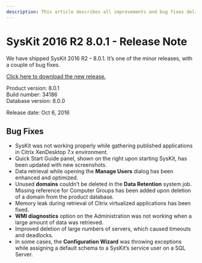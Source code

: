 ```yaml
---
description: This article describes all improvements and bug fixes delivered in SysKit 2016 R2 – 8.0.1.
---
```


# SysKit 2016 R2 8.0.1 - Release Note

We have shipped SysKit 2016 R2 – 8.0.1. It’s one of the minor releases, with a couple of bug fixes.

[Click here to download the new release.](https://www.syskit.com/products/monitor/download)

Product version: 8.0.1  
Build number: 34186  
Database version: 8.0.0

Release date: Oct 6, 2016

## Bug Fixes

* SysKit was not working properly while gathering published applications in Citrix XenDesktop 7.x environment.
* Quick Start Guide panel, shown on the right upon starting SysKit, has been updated with new screenshots.
* Data retrieval while opening the **Manage Users** dialog has been enhanced and optimized.
* Unused **domains** couldn’t be deleted in the **Data Retention** system job. Missing reference for Computer Groups has been added upon deletion of a domain from the product database.
* Memory leak during retrieval of Citrix virtualized applications has been fixed.
* **WMI diagnostics** option on the Administration was not working when a large amount of data was retrieved.
* Improved deletion of large numbers of servers, which caused timeouts and deadlocks.
* In some cases, the **Configuration Wizard** was throwing exceptions while assigning a default schema to a SysKit’s service user on a SQL Server.

